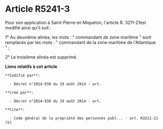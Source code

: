 # Article R5241-3

Pour son application à Saint-Pierre-et-Miquelon, l'article R. 3211-21est modifié ainsi qu'il suit : 

1° Au deuxième alinéa, les mots : " commandant de zone maritime " sont remplacés par les mots : " commandant de la zone
maritime de l'Atlantique " ; 

2° Le troisième alinéa est supprimé.

**Liens relatifs à cet article**

	**Codifié par**:

	  - Décret n°2014-930 du 19 août 2014 - art.

	**Créé par**:

	  - Décret n°2014-930 du 19 août 2014 - art.

	**Cite**:

	  - Code général de la propriété des personnes publ... - art. R3211-21 (V)
